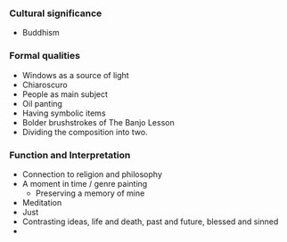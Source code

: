 ### Cultural significance

- Buddhism

### Formal qualities

- Windows as a source of light
- Chiaroscuro
- People as main subject
- Oil panting
- Having symbolic items
- Bolder brushstrokes of The Banjo Lesson
- Dividing the composition into two. 
### Function and Interpretation
- Connection to religion and philosophy
- A moment in time / genre painting
	- Preserving a memory of mine
- Meditation
- Just 
- Contrasting ideas, life and death, past and future, blessed and sinned
- 
